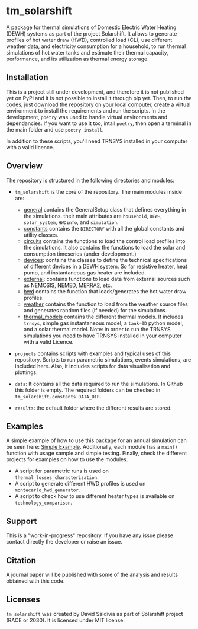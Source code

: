 # tm_solarshift
A package for thermal simulations of Domestic Electric Water Heating (DEWH) systems as part of the project Solarshift. It allows to generate profiles of hot water draw (HWD), controlled load (CL), use different weather data, and electricity consumption for a household, to run thermal simulations of hot water tanks and estimate their thermal capacity, performance, and its utilization as thermal energy storage.

## Installation
This is a project still under development, and therefore it is not published yet on PyPi and it is not possible to install it through pip yet. Then, to run the codes, just download the repository on your local computer, create a virtual environment to install the requirements and run the scripts.
In the development, `poetry` was used to handle virtual environments and dependancies. If you want to use it too, intall `poetry`, then open a terminal in the main folder and use `poetry install`.

In addition to these scripts, you'll need TRNSYS installed in your computer with a valid licence.

## Overview
The repository is structured in the following directories and modules:
- `tm_solarshift` is the core of the repository. The main modules inside are:
    - [general](tm_solarshift/general.py) contains the GeneralSetup class that defines everything in the simulations. their main attributes are `household`, `DEWH`, `solar_system`, `HWDinfo`, and `simulation`.
    - [constants](tm_solarshift/constants.py) contains the `DIRECTORY` with all the global constants and utility classes.
    - [circuits](tm_solarshift/circuits.py) contains the functions to load the control load profiles into the simulations. It also contains the functions to load the solar and consumption timeseries (under development.)
    - [devices](tm_solarshift/devices.py): contains the classes to define the technical specifications of different devices in a DEWH system. So far resistive heater, heat pump, and instantaneous gas heater are included.
    - [external](tm_solarshift/external): contains functions to load data from external sources such as NEMOSIS, NEMED, MERRA2, etc.
    - [hwd](tm_solarshift/hwd.py) contains the function that loads/generates the hot water draw profiles.
    - [weather](tm_solarshift/weather.py) contains the function to load from the weather source files and generates random files (if needed) for the simulations.
    - [thermal_models](tm_solarshift/thermal_models) contains the different thermal models. It includes `trnsys`, simple gas instantaneous model, a `tank-0D` python model, and a solar thermal model. Note: in order to run the TRNSYS simulations you need to have TRNSYS installed in your computer with a valid Licence.

- `projects` contains scripts with examples and typical uses of this repository. Scripts to run parametric simulations, events simulations, are included here. Also, it includes scripts for data visualisation and plottings.
- `data`: It contains all the data required to run the simulations. In Github this folder is empty. The required folders can be checked in `tm_solarshift.constants.DATA_DIR`.
- `results`: the default folder where the different results are stored.

## Examples
A simple example of how to use this package for an annual simulation can be seen here: [Simple Example](projects/simple_example.py).
Additionally, each module has a `main()` function with usage sample and simple testing. Finally, check the different projects for examples on how to use the modules.
- A script for parametric runs is used on `thermal_losses_characterization`.
- A script to generate different HWD profiles is used on `montecarlo_hwd_generator`.
- A script to check how to use different heater types is available on `technology_comparison`.

## Support
This is a "work-in-progress" repository. If you have any issue please contact directly the developer or raise an issue.

## Citation
A journal paper will be published with some of the analysis and results obtained with this code.

## Licenses
`tm_solarshift` was created by David Saldivia as part of Solarshift project (RACE or 2030). It is licensed under MIT license.

